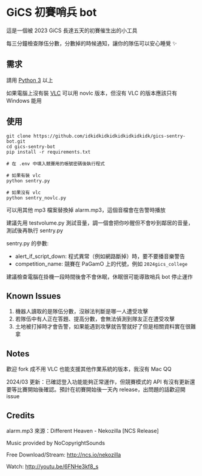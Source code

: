 # GiCS 初賽哨兵 bot

這是一個被 2023 GiCS 長達五天的初賽催生出的小工具

每三分鐘檢查隊伍分數，分數掉的時候通知，讓你的隊伍可以安心睡覺 :sparkles:


## 需求
請用 [Python 3](https://www.python.org/downloads/) 以上

如果電腦上沒有裝 [VLC](https://www.videolan.org/vlc/index.zh_TW.html) 可以用 novlc 版本，但沒有 VLC 的版本應該只有 Windows 能用


## 使用
```
git clone https://github.com/idkidkidkidkidkidkidkidk/gics-sentry-bot.git
cd gics-sentry-bot
pip install -r requirements.txt

# 在 .env 中填入競賽用的帳號密碼後執行程式

# 如果有裝 vlc
python sentry.py

# 如果沒有 vlc
python sentry_novlc.py
```

可以用其他 mp3 檔案替換掉 alarm.mp3，這個音檔會在告警時播放

建議先用 testvolume.py 測試音量，調一個會把你吵醒但不會吵到鄰居的音量，測試後再執行 sentry.py


sentry.py 的參數:
- alert_if_script_down: 程式異常（例如網路斷掉）時，要不要播音樂警告
- competition_name: 競賽在 PaGamO 上的代號，例如 `2024gics_college`

建議檢查電腦在掛機一段時間後會不會休眠，休眠很可能導致哨兵 bot 停止運作


## Known Issues
1. 機器人讀取的是隊伍分數，沒辦法判斷是哪一人遭受攻擊
2. 若隊伍中有人正在答題、提高分數，會無法偵測到隊友正在遭受攻擊
3. 土地被打掉時才會告警，如果能遇到攻擊就告警就好了但是相關資料實在很難拿


## Notes
歡迎 fork 成不用 VLC 也能支援其他作業系統的版本，我沒有 Mac QQ

2024/03 更新：已確認登入功能能夠正常運作，但競賽模式的 API 有沒有更新還要等比賽開始後確認。預計在初賽開始後一天內 release，出問題的話歡迎開 issue

## Credits
alarm.mp3 來源：Different Heaven - Nekozilla [NCS Release]

Music provided by NoCopyrightSounds

Free Download/Stream: http://ncs.io/nekozilla

Watch: http://youtu.be/6FNHe3kf8_s
